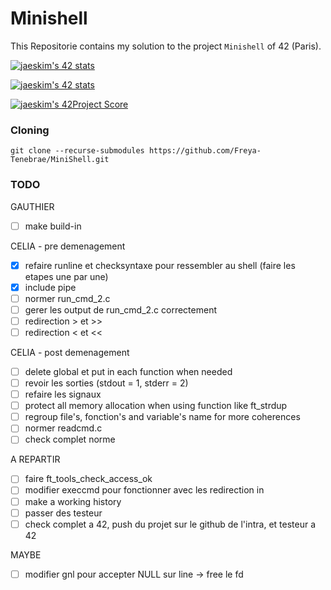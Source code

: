 # Minishell

This Repositorie contains my solution to the project `Minishell` of 42 (Paris).

[![jaeskim's 42 stats](https://badge42.herokuapp.com/api/stats/cmaginot?cursus=42cursus&privacyName=true)](https://github.com/JaeSeoKim/badge42)

[![jaeskim's 42 stats](https://badge42.herokuapp.com/api/stats/gadeneux?cursus=42cursus&privacyName=true)](https://github.com/JaeSeoKim/badge42)

[![jaeskim's 42Project Score](https://badge42.herokuapp.com/api/project/cmaginot/minishell)](https://github.com/JaeSeoKim/badge42)

### Cloning

```shell
git clone --recurse-submodules https://github.com/Freya-Tenebrae/MiniShell.git
```

### TODO

GAUTHIER
- [ ] make build-in

CELIA - pre demenagement
- [x] refaire runline et checksyntaxe pour ressembler au shell (faire les etapes une par une)
- [x] include pipe
- [ ] normer run_cmd_2.c
- [ ] gerer les output de run_cmd_2.c correctement
- [ ] redirection > et >>
- [ ] redirection < et <<

CELIA - post demenagement
- [ ] delete global et put in each function when needed
- [ ] revoir les sorties (stdout = 1, stderr = 2)
- [ ] refaire les signaux
- [ ] protect all memory allocation when using function like ft_strdup
- [ ] regroup file's, fonction's and variable's name for more coherences
- [ ] normer readcmd.c
- [ ] check complet norme

A REPARTIR
- [ ] faire ft_tools_check_access_ok
- [ ] modifier execcmd pour fonctionner avec les redirection in
- [ ] make a working history
- [ ] passer des testeur
- [ ] check complet a 42, push du projet sur le github de l'intra, et testeur a 42

MAYBE
- [ ] modifier gnl pour accepter NULL sur line -> free le fd